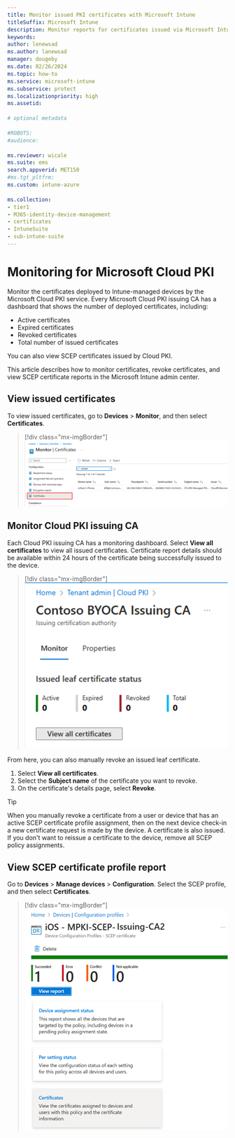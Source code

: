 ```yaml
---
title: Monitor issued PKI certificates with Microsoft Intune
titleSuffix: Microsoft Intune 
description: Monitor reports for certificates issued via Microsoft Intune cloud PKI. 
keywords:
author: lenewsad
ms.author: lanewsad
manager: dougeby
ms.date: 02/26/2024
ms.topic: how-to
ms.service: microsoft-intune
ms.subservice: protect
ms.localizationpriority: high
ms.assetid: 

# optional metadata

#ROBOTS:
#audience:

ms.reviewer: wicale  
ms.suite: ems
search.appverid: MET150
#ms.tgt_pltfrm:
ms.custom: intune-azure

ms.collection:
- tier1
- M365-identity-device-management
- certificates
- IntuneSuite
- sub-intune-suite
---
```

# Monitoring for Microsoft Cloud PKI

Monitor the certificates deployed to Intune-managed devices by the Microsoft Cloud PKI service. Every Microsoft Cloud PKI issuing CA has a dashboard that shows the number of deployed certificates, including:

- Active certificates
- Expired certificates
- Revoked certificates
- Total number of issued certificates

You can also view SCEP certificates issued by Cloud PKI.

This article describes how to monitor certificates, revoke certificates, and view SCEP certificate reports in the Microsoft Intune admin center.

## View issued certificates

To view issued certificates, go to **Devices** > **Monitor**, and then select **Certificates**.  

   > [!div class="mx-imgBorder"]
   > ![Image of the admin center, highlighting Certificates.](./media/microsoft-cloud-pki/monitor-certificates-cloud-pki.png)

## Monitor Cloud PKI issuing CA

Each Cloud PKI issuing CA has a monitoring dashboard. Select **View all certificates** to view all issued certificates. Certificate report details should be available within 24 hours of the certificate being successfully issued to the device.

   > [!div class="mx-imgBorder"]
   > ![Image of the certificate count for Microsoft Cloud PKI in admin center.](./media/microsoft-cloud-pki/intune-certificate-count-cloud-pki.png)  

From here, you can also manually revoke an issued leaf certificate.

 1. Select **View all certificates**.
 1. Select the **Subject name** of the certificate you want to revoke.  
 1. On the certificate's details page, select **Revoke**.  

> [!TIP]
> When you manually revoke a certificate from a user or device that has an active SCEP certificate profile assignment, then on the next device check-in a new certificate request is made by the device. A certificate is also issued.  If you don't want to reissue a certificate to the device, remove all SCEP policy assignments.  

## View SCEP certificate profile report

Go to **Devices** > **Manage devices** > **Configuration**. Select the SCEP profile, and then select **Certificates**.

   > [!div class="mx-imgBorder"]
   > ![Image of the SCEP certifiate profile report in the admin center.](./media/microsoft-cloud-pki/scep-certificate-profile.png)
